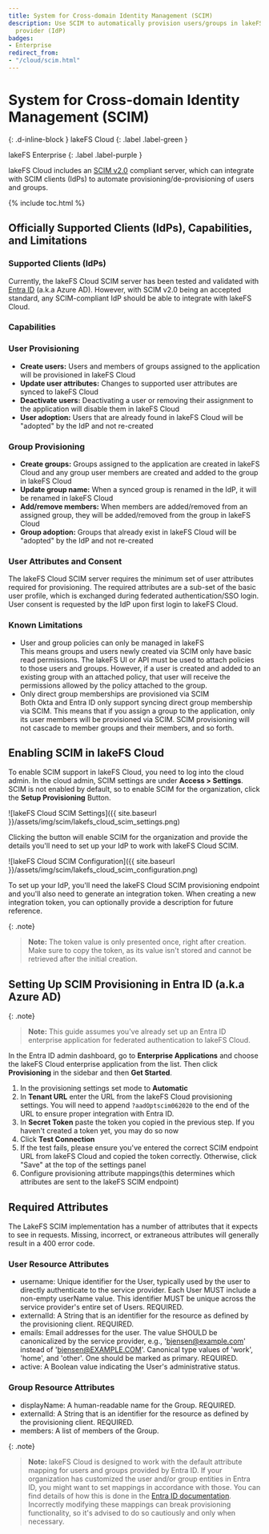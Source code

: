 ```yaml
---
title: System for Cross-domain Identity Management (SCIM)
description: Use SCIM to automatically provision users/groups in lakeFS via your identity
  provider (IdP)
badges:
- Enterprise
redirect_from:
- "/cloud/scim.html"
---
```


# System for Cross-domain Identity Management (SCIM)
{: .d-inline-block }
lakeFS Cloud
{: .label .label-green }

lakeFS Enterprise
{: .label .label-purple }

lakeFS Cloud includes an [SCIM v2.0](https://datatracker.ietf.org/doc/html/rfc7644) compliant server, which can integrate with SCIM clients (IdPs) to automate provisioning/de-provisioning of users and groups.  

{% include toc.html %}

## Officially Supported Clients (IdPs), Capabilities, and Limitations

### Supported Clients (IdPs)

Currently, the lakeFS Cloud SCIM server has been tested and validated with [Entra ID](https://www.microsoft.com/en-us/security/business/identity-access/microsoft-entra-id) (a.k.a Azure AD). However, with SCIM v2.0 being an accepted standard, any SCIM-compliant IdP should be able to integrate with lakeFS Cloud.

### Capabilities

### User Provisioning

- **Create users:** Users and members of groups assigned to the application will be provisioned in lakeFS Cloud
- **Update user attributes:** Changes to supported user attributes are synced to lakeFS Cloud
- **Deactivate users:** Deactivating a user or removing their assignment to the application will disable them in lakeFS Cloud
- **User adoption:** Users that are already found in lakeFS Cloud will be "adopted" by the IdP and not re-created

### Group Provisioning

- **Create groups:** Groups assigned to the application are created in lakeFS Cloud and any group user members are created and added to the group in lakeFS Cloud
- **Update group name:** When a synced group is renamed in the IdP, it will be renamed in lakeFS Cloud
- **Add/remove members:** When members are added/removed from an assigned group, they will be added/removed from the group in lakeFS Cloud
- **Group adoption:** Groups that already exist in lakeFS Cloud will be "adopted" by the IdP and not re-created

### User Attributes and Consent

The lakeFS Cloud SCIM server requires the minimum set of user attributes required for provisioning. The required attributes are a sub-set of the basic user profile, which is exchanged during federated authentication/SSO login. User consent is requested by the IdP upon first login to lakeFS Cloud.

### Known Limitations

- User and group policies can only be managed in lakeFS  
  This means groups and users newly created via SCIM only have basic read permissions. The lakeFS UI or API must be used to attach policies to those users and groups. However, if a user is created and added to an existing group with an attached policy, that user will receive the permissions allowed by the policy attached to the group.
- Only direct group memberships are provisioned via SCIM  
  Both Okta and Entra ID only support syncing direct group membership via SCIM. This means that if you assign a group to the application, only its user members will be provisioned via SCIM. SCIM provisioning will not cascade to member groups and their members, and so forth.

## Enabling SCIM in lakeFS Cloud

To enable SCIM support in lakeFS Cloud, you need to log into the cloud admin. In the cloud admin, SCIM settings are under **Access > Settings**. SCIM is not enabled by default, so to enable SCIM for the organization, click the **Setup Provisioning** Button.

![lakeFS Cloud SCIM Settings]({{ site.baseurl }}/assets/img/scim/lakefs_cloud_scim_settings.png)

Clicking the button will enable SCIM for the organization and provide the details you'll need to set up your IdP to work with lakeFS Cloud SCIM.

![lakeFS Cloud SCIM Configuration]({{ site.baseurl }}/assets/img/scim/lakefs_cloud_scim_configuration.png)

To set up your IdP, you'll need the lakeFS Cloud SCIM provisioning endpoint and you'll also need to generate an integration token. When creating a new integration token, you can optionally provide a description for future reference.

{: .note}
> **Note:** The token value is only presented once, right after creation. Make sure to copy the token, as its value isn't stored and cannot be retrieved after the initial creation.

## Setting Up SCIM Provisioning in Entra ID (a.k.a Azure AD)

{: .note}
> **Note:** This guide assumes you've already set up an Entra ID enterprise application for federated authentication to lakeFS Cloud.

In the Entra ID admin dashboard, go to **Enterprise Applications** and choose the lakeFS Cloud enterprise application from the list. Then click **Provisioning** in the sidebar and then **Get Started**.

1. In the provisioning settings set mode to **Automatic**
2. In **Tenant URL** enter the URL from the lakeFS Cloud provisioning settings. You will need to append `?aadOptscim062020` to the end of the URL to ensure proper integration with Entra ID.
3. In **Secret Token** paste the token you copied in the previous step. If you haven't created a token yet, you may do so now
4. Click **Test Connection**
5. If the test fails, please ensure you've entered the correct SCIM endpoint URL from lakeFS Cloud and copied the token correctly. Otherwise, click "Save" at the top of the settings panel
6. Configure provisioning attribute mappings(this determines which attributes are sent to the lakeFS SCIM endpoint)

## Required Attributes
The LakeFS SCIM implementation has a number of attributes that it expects to see in requests. Missing, incorrect, or extraneous attributes will generally result in a 400 error code.

### User Resource Attributes
  * username: Unique identifier for the User, typically used by the user to directly authenticate to the service provider. Each User MUST include a non-empty userName value. This identifier MUST be unique across the service provider's entire set of Users. REQUIRED.
  * externalId: A String that is an identifier for the resource as defined by the provisioning client. REQUIRED.
  * emails: Email addresses for the user. The value SHOULD be canonicalized by the service provider, e.g., 'bjensen@example.com' instead of 'bjensen@EXAMPLE.COM'. Canonical type values of 'work', 'home', and 'other'. One should be marked as primary. REQUIRED.
  * active: A Boolean value indicating the User's administrative status.

### Group Resource Attributes
  * displayName: A human-readable name for the Group. REQUIRED.
  * externalId: A String that is an identifier for the resource as defined by the provisioning client. REQUIRED.
  * members: A list of members of the Group.


{: .note}
> **Note:** lakeFS Cloud is designed to work with the default attribute mapping for users and groups provided by Entra ID.
> If your organization has customized the user and/or group entities in Entra ID, you might want to set mappings in accordance with those.
> You can find details of how this is done in the [Entra ID documentation](https://learn.microsoft.com/en-us/entra/identity/app-provisioning/customize-application-attributes).  
> Incorrectly modifying these mappings can break provisioning functionality, so it's advised to do so cautiously and only when necessary.
